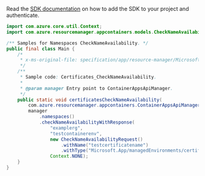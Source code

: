 Read the [SDK documentation](https://github.com/Azure/azure-sdk-for-java/blob/azure-resourcemanager-appcontainers_1.0.0-beta.3/sdk/appcontainers/azure-resourcemanager-appcontainers/README.md) on how to add the SDK to your project and authenticate.

```java
import com.azure.core.util.Context;
import com.azure.resourcemanager.appcontainers.models.CheckNameAvailabilityRequest;

/** Samples for Namespaces CheckNameAvailability. */
public final class Main {
    /*
     * x-ms-original-file: specification/app/resource-manager/Microsoft.App/stable/2022-03-01/examples/Certificates_CheckNameAvailability.json
     */
    /**
     * Sample code: Certificates_CheckNameAvailability.
     *
     * @param manager Entry point to ContainerAppsApiManager.
     */
    public static void certificatesCheckNameAvailability(
        com.azure.resourcemanager.appcontainers.ContainerAppsApiManager manager) {
        manager
            .namespaces()
            .checkNameAvailabilityWithResponse(
                "examplerg",
                "testcontainerenv",
                new CheckNameAvailabilityRequest()
                    .withName("testcertificatename")
                    .withType("Microsoft.App/managedEnvironments/certificates"),
                Context.NONE);
    }
}
```
